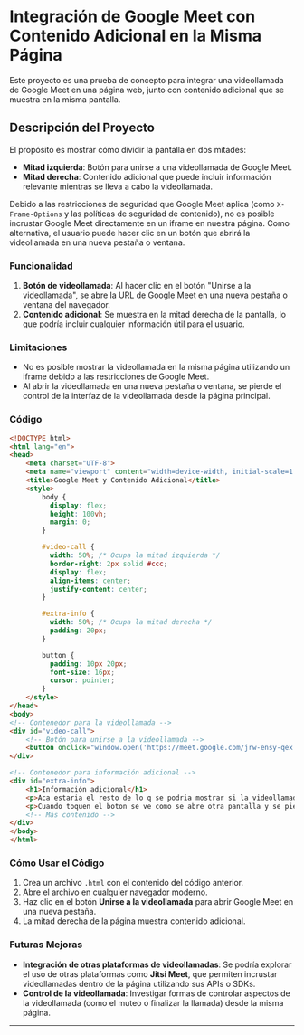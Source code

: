 
# Integración de Google Meet con Contenido Adicional en la Misma Página

Este proyecto es una prueba de concepto para integrar una videollamada de Google Meet en una página web, junto con contenido adicional que se muestra en la misma pantalla.

## Descripción del Proyecto

El propósito es mostrar cómo dividir la pantalla en dos mitades:
- **Mitad izquierda**: Botón para unirse a una videollamada de Google Meet.
- **Mitad derecha**: Contenido adicional que puede incluir información relevante mientras se lleva a cabo la videollamada.

Debido a las restricciones de seguridad que Google Meet aplica (como `X-Frame-Options` y las políticas de seguridad de contenido), no es posible incrustar Google Meet directamente en un iframe en nuestra página. Como alternativa, el usuario puede hacer clic en un botón que abrirá la videollamada en una nueva pestaña o ventana.

### Funcionalidad
1. **Botón de videollamada**: Al hacer clic en el botón "Unirse a la videollamada", se abre la URL de Google Meet en una nueva pestaña o ventana del navegador.
2. **Contenido adicional**: Se muestra en la mitad derecha de la pantalla, lo que podría incluir cualquier información útil para el usuario.

### Limitaciones

- No es posible mostrar la videollamada en la misma página utilizando un iframe debido a las restricciones de Google Meet.
- Al abrir la videollamada en una nueva pestaña o ventana, se pierde el control de la interfaz de la videollamada desde la página principal.

### Código

```html
<!DOCTYPE html>
<html lang="en">
<head>
    <meta charset="UTF-8">
    <meta name="viewport" content="width=device-width, initial-scale=1.0">
    <title>Google Meet y Contenido Adicional</title>
    <style>
        body {
          display: flex;
          height: 100vh;
          margin: 0;
        }

        #video-call {
          width: 50%; /* Ocupa la mitad izquierda */
          border-right: 2px solid #ccc;
          display: flex;
          align-items: center;
          justify-content: center;
        }

        #extra-info {
          width: 50%; /* Ocupa la mitad derecha */
          padding: 20px;
        }

        button {
          padding: 10px 20px;
          font-size: 16px;
          cursor: pointer;
        }
    </style>
</head>
<body>
<!-- Contenedor para la videollamada -->
<div id="video-call">
    <!-- Botón para unirse a la videollamada -->
    <button onclick="window.open('https://meet.google.com/jrw-ensy-qex', '_blank')">Unirse a la videollamada</button>
</div>

<!-- Contenedor para información adicional -->
<div id="extra-info">
    <h1>Información adicional</h1>
    <p>Aca estaria el resto de lo q se podria mostrar si la videollamada estuviese en la misma pantalla</p>
    <p>Cuando toquen el boton se ve como se abre otra pantalla y se pierde el resto. Ademas se pierde el control</p>
    <!-- Más contenido -->
</div>
</body>
</html>
```

### Cómo Usar el Código

1. Crea un archivo `.html` con el contenido del código anterior.
2. Abre el archivo en cualquier navegador moderno.
3. Haz clic en el botón **Unirse a la videollamada** para abrir Google Meet en una nueva pestaña.
4. La mitad derecha de la página muestra contenido adicional.

### Futuras Mejoras

- **Integración de otras plataformas de videollamadas**: Se podría explorar el uso de otras plataformas como **Jitsi Meet**, que permiten incrustar videollamadas dentro de la página utilizando sus APIs o SDKs.
- **Control de la videollamada**: Investigar formas de controlar aspectos de la videollamada (como el muteo o finalizar la llamada) desde la misma página.

---

